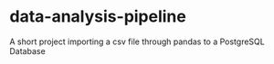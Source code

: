 # data-analysis-pipeline
A short project importing a csv file through pandas to a PostgreSQL Database
